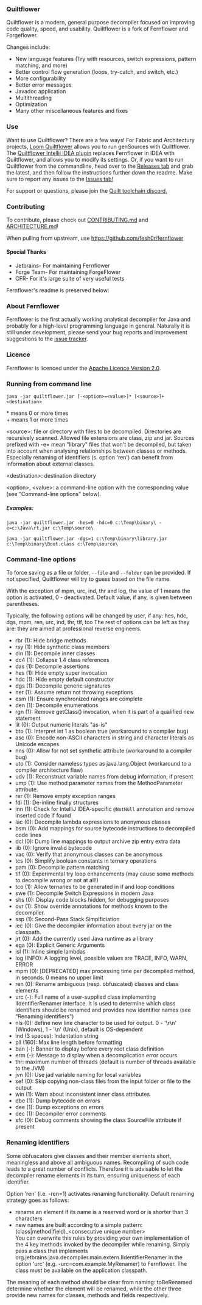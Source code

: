 ### Quiltflower

Quiltflower is a modern, general purpose decompiler focused on improving code quality, speed, and usability. Quiltflower is a fork of Fernflower and Forgeflower.

Changes include:
- New language features (Try with resources, switch expressions, pattern matching, and more)
- Better control flow generation (loops, try-catch, and switch, etc.)
- More configurability
- Better error messages
- Javadoc application
- Multithreading
- Optimization
- Many other miscellaneous features and fixes

### Use
Want to use Quiltflower? There are a few ways! For Fabric and Architectury projects, [Loom Quiltflower](https://github.com/Juuxel/LoomQuiltflower) allows you to run genSources with Quiltflower.
The [Quiltflower Intellij IDEA plugin](https://plugins.jetbrains.com/plugin/18032-quiltflower) replaces Fernflower in IDEA with Quiltflower, and allows you to modify its settings.
Or, if you want to run Quiltflower from the commandline, head over to the [Releases tab](https://github.com/QuiltMC/quiltflower/releases) and grab the latest, and then follow the instructions further down the readme.
Make sure to report any issues to the [Issues tab!](https://github.com/QuiltMC/quiltflower/issues)

For support or questions, please join the [Quilt toolchain discord.](https://discord.quiltmc.org/toolchain)

### Contributing
To contribute, please check out [CONTRIBUTING.md](./CONTRIBUTING.md) and [ARCHITECTURE.md](./ARCHITECTURE.md)!

When pulling from upstream, use https://github.com/fesh0r/fernflower

#### Special Thanks
* Jetbrains- For maintaining Fernflower
* Forge Team- For maintaining ForgeFlower
* CFR- For it's large suite of very useful tests

Fernflower's readme is preserved below:
### About Fernflower

Fernflower is the first actually working analytical decompiler for Java and 
probably for a high-level programming language in general. Naturally it is still 
under development, please send your bug reports and improvement suggestions to the
[issue tracker](https://github.com/QuiltMC/quiltflower/issues).

### Licence

Fernflower is licenced under the [Apache Licence Version 2.0](http://www.apache.org/licenses/LICENSE-2.0).

### Running from command line

`java -jar quiltflower.jar [-<option>=<value>]* [<source>]+ <destination>`

\* means 0 or more times\
\+ means 1 or more times

\<source>: file or directory with files to be decompiled. Directories are recursively scanned. Allowed file extensions are class, zip and jar.
          Sources prefixed with -e= mean "library" files that won't be decompiled, but taken into account when analysing relationships between 
          classes or methods. Especially renaming of identifiers (s. option 'ren') can benefit from information about external classes.          

\<destination>: destination directory 

\<option>, \<value>: a command-line option with the corresponding value (see "Command-line options" below).

##### Examples:

`java -jar quiltflower.jar -hes=0 -hdc=0 c:\Temp\binary\ -e=c:\Java\rt.jar c:\Temp\source\`

`java -jar quiltflower.jar -dgs=1 c:\Temp\binary\library.jar c:\Temp\binary\Boot.class c:\Temp\source\`

### Command-line options
To force saving as a file or folder, `--file` and `--folder` can be provided. If not specified, Quiltflower will try to guess based on the file name.

With the exception of mpm, urc, ind, thr and log, the value of 1 means the option is activated, 0 - deactivated. Default 
value, if any, is given between parentheses.

Typically, the following options will be changed by user, if any: hes, hdc, dgs, mpm, ren, urc, ind, thr, tlf, tco
The rest of options can be left as they are: they are aimed at professional reverse engineers.

- rbr (1): Hide bridge methods
- rsy (1): Hide synthetic class members
- din (1): Decompile inner classes
- dc4 (1): Collapse 1.4 class references
- das (1): Decompile assertions
- hes (1): Hide empty super invocation
- hdc (1): Hide empty default constructor
- dgs (1): Decompile generic signatures
- ner (1): Assume return not throwing exceptions
- esm (1): Ensure synchronized ranges are complete
- den (1): Decompile enumerations
- rgn (1): Remove getClass() invocation, when it is part of a qualified new statement
- lit (0): Output numeric literals "as-is"
- bto (1): Interpret int 1 as boolean true (workaround to a compiler bug)
- asc (0): Encode non-ASCII characters in string and character literals as Unicode escapes
- nns (0): Allow for not set synthetic attribute (workaround to a compiler bug)
- uto (1): Consider nameless types as java.lang.Object (workaround to a compiler architecture flaw)
- udv (1): Reconstruct variable names from debug information, if present
- ump (1): Use method parameter names from the MethodParameter attribute.
- rer (1): Remove empty exception ranges
- fdi (1): De-inline finally structures
- inn (1): Check for IntelliJ IDEA-specific `@NotNull` annotation and remove inserted code if found
- lac (0): Decompile lambda expressions to anonymous classes
- bsm (0): Add mappings for source bytecode instructions to decompiled code lines
- dcl (0): Dump line mappings to output archive zip entry extra data
- iib (0): Ignore invalid bytecode
- vac (0): Verify that anonymous classes can be anonymous
- tcs (0): Simplify boolean constants in ternary operations
- pam (0): Decompile pattern matching
- tlf (0): Experimental try loop enhancements (may cause some methods to decompile wrong or not at all!)
- tco (1): Allow ternaries to be generated in if and loop conditions
- swe (1): Decompile Switch Expressions in modern Java
- shs (0): Display code blocks hidden, for debugging purposes
- ovr (1): Show override annotations for methods known to the decompiler.
- ssp (1): Second-Pass Stack Simplficiation
- iec (0): Give the decompiler information about every jar on the classpath.
- jrt (0): Add the currently used Java runtime as a library
- ega (0): Explicit Generic Arguments
- isl (1): Inline simple lambdas
- log (INFO): A logging level, possible values are TRACE, INFO, WARN, ERROR
- mpm (0): [DEPRECATED] max processing time per decompiled method, in seconds. 0 means no upper limit
- ren (0): Rename ambiguous (resp. obfuscated) classes and class elements
- urc (-): Full name of a user-supplied class implementing IIdentifierRenamer interface. It is used to determine which class identifiers
           should be renamed and provides new identifier names (see "Renaming identifiers")
- nls (0): define new line character to be used for output. 0 - '\r\n' (Windows), 1 - '\n' (Unix), default is OS-dependent
- ind (3 spaces): Indentation string
- pll (160): Max line length before formatting
- ban (-): Banner to display before every root class definition
- erm (-): Message to display when a decomplication error occurs
- thr: maximum number of threads (default is number of threads available to the JVM)
- jvn (0): Use jad variable naming for local variables
- sef (0): Skip copying non-class files from the input folder or file to the output
- win (1): Warn about inconsistent inner class attributes
- dbe (1): Dump bytecode on errors
- dee (1): Dump exceptions on errors
- dec (1): Decompiler error comments
- sfc (0): Debug comments showing the class SourceFile attribute if present

### Renaming identifiers

Some obfuscators give classes and their member elements short, meaningless and above all ambiguous names. Recompiling of such
code leads to a great number of conflicts. Therefore it is advisable to let the decompiler rename elements in its turn, 
ensuring uniqueness of each identifier.

Option 'ren' (i.e. -ren=1) activates renaming functionality. Default renaming strategy goes as follows:
- rename an element if its name is a reserved word or is shorter than 3 characters
- new names are built according to a simple pattern: (class|method|field)_\<consecutive unique number>  
You can overwrite this rules by providing your own implementation of the 4 key methods invoked by the decompiler while renaming. Simply 
pass a class that implements org.jetbrains.java.decompiler.main.extern.IIdentifierRenamer in the option 'urc'
(e.g. -urc=com.example.MyRenamer) to Fernflower. The class must be available on the application classpath.

The meaning of each method should be clear from naming: toBeRenamed determine whether the element will be renamed, while the other three
provide new names for classes, methods and fields respectively.  
